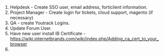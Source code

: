 1. Helpdesk - Create SSO user, email address, forticlient information.
2. Project Manager - Create login for tickets, cloud support, magento (if necessary)
3. QA - create Youtrack Logins.
4. Update Forum User.
5. Have new user install IB Certificate - https://wiki.internetbrands.com/wiki/index.php/Adding_ca_cert_to_your_browser
6. 